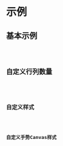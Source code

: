 # 示例

## 基本示例

<code src="./demo/demo-01.tsx" />

## 自定义行列数量

<code src="./demo/demo-02.tsx" />

## 自定义样式

<code src="./demo/demo-03.tsx" />

## 自定义手势Canvas样式

<code src="./demo/demo-04.tsx" />
